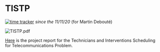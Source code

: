 # TISTP
[![time tracker](https://wakatime.com/badge/github/mdeboute/tistp_optim.svg)](https://wakatime.com/badge/github/mdeboute/tistp_optim) *since the 11/11/20* (for Martin Debouté)


![TISTP.pdf](https://docs.google.com/viewer?url=$https://github.com/mdeboute/tistp_optim/blob/master/TISTP.pdf)


[Here](https://www.overleaf.com/read/ydjtdmxyygkn) is the project report for the Technicians and Interventions Scheduling for Telecommunications Problem.
